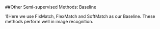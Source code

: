 ##Other Semi-supervised Methods: Baseline

1)Here we use FixMatch, FlexMatch and SoftMatch as our Baseline. These methods perform well in image recognition.
